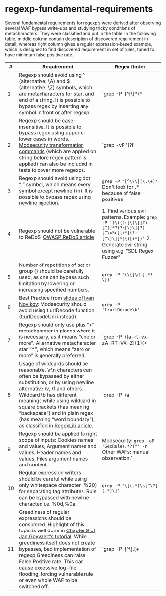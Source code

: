 # regexp-fundamental-requirements

Several fundamental requirements for regexp’s were derived after observing several WAF bypass write-ups and studying tricky conditions of metacharacters. They were classified and put in the table. In the following table, middle column contain description of discovered requirement in detail; whereas right column gives a regular expression-based example, which is designed to find discovered requirement in set of rules, tuned to have minimum false positive rate.


|#| Requirement  | Regex finder  |
|---|---|---|
|1|  Regexp should avoid using ^ (alternative: \A) and $ (alternative: \Z) symbols, which are metacharacters for start and end of a string. It is possible to bypass regex by inserting any symbol in front or after regexp. | `grep -P '[^\[\\]*(\^|\\A|\$|\\Z)'`  |
|2| Regexp should be case-insensitive. It is possible to bypass regex using upper or lower cases in words. [Modsecurity transformation commands](https://github.com/SpiderLabs/ModSecurity/wiki/Reference-Manual#cmdLine) (which are applied on string before regex pattern is applied) can also be included in tests to cover more regexps.  |  `grep -vP '\(\?i' | grep -v "t:lowercase" | grep -v "t:cmdLine"` |
|3| Regexp should avoid using dot “.” symbol, which means every symbol except newline (\n). It is possible to bypass regex using [newline injection](https://www.htbridge.com/blog/bypassing-bitrix-web-application-firewall-via-tiny-regexp-error.html).  |  `grep -P '[^\\\](\.\+)'` Don't look for .* because of false positives |
|4|  Regexp should not be vulnerable to ReDoS. [OWASP ReDoS article](https://www.owasp.org/index.php/Regular_expression_Denial_of_Service_-_ReDoS) | 1. Find various evil patterns. Example: `grep -P '(\((?:[\(\[]?)[^(]*?(?:[\)\]]?)[^\x5c][+*](?:[^\)\]]*)\)[+*])'` 2. Generate evil string using e.g. “SDL Regex Fuzzer” |
|5| Number of repetitions of set or group {} should be carefully used, as one can bypass such limitation by lowering or increasing specified numbers.  |  `grep -P '(\{[\d,].*?\})'` |
|6| Best Practice from [slides of Ivan Novikov](http://www.slideshare.net/d0znpp/lie-tomephd2013): Modsecurity should avoid using t:urlDecode function (t:urlDecodeUni instead).  |  `grep -P 't:urlDecode\b'` |
|7|  Regexp should only use plus “+” metacharacter in places where it is necessary, as it means “one or more”. Alternative metacharacter star “*”, which means “zero or more” is generally preferred. |  `grep -P '\\[a-rt-vx-zA-RT-VX-Z]{1}(\+|\*)?'` This regexp tunes false positive rate to exclude wildcards \s, \S, \w, \W due to their prevalent use` |
|8| Usage of wildcards should be reasonable. \r\n characters can often be bypassed by either substitution, or by using newline alternative \v, \f and others. Wildcard \b has different meanings while using wildcard in square brackets (has meaning “backspace”) and in plain regex (has meaning “word boundary”), as classified in [RegexLib article](http://regexlib.com/CheatSheet.aspx).  | `grep -P '\\a|\[[^\]]*?\\b[^\[]*?\]|\\t|\\r|\\v|\\f|\\n'`  |
|9| Regexp should be applied to right scope of inputs: Cookies names and values, Argument names and values, Header names and values, Files argument names and content.  |  Modsecurity: `grep -oP 'SecRule(.*?)"' -n` Other WAFs: manual observation.` |
|10| Regular expression writers should be careful while using only whitespace character (%20) for separating tag attributes. Rule can be bypassed with newline character: i.e. %0d,%0a.  |  `grep -P '\[(.*)\s[^\?](.*)\]'` |
|11| Greediness of regular expressions should be considered. Highlight of this topic is well done in [Chapter 9 of Jan Goyvaert’s tutorial](https://www.princeton.edu/~mlovett/reference/Regular-Expressions.pdf). While greediness itself does not create bypasses, bad implementation of regexp Greediness can raise False Positive rate. This can cause excessive log-file flooding, forcing vulnerable rule or even whole WAF to be switched off.  |  `grep -P '[^\\]\.[\+|\*][^\?]'` |

